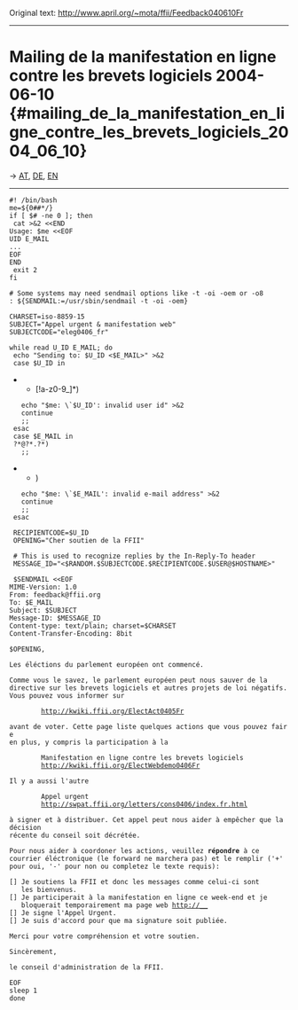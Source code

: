 Original text: <http://www.april.org/~mota/ffii/Feedback040610Fr>

------------------------------------------------------------------------

# Mailing de la manifestation en ligne contre les brevets logiciels 2004-06-10 {#mailing_de_la_manifestation_en_ligne_contre_les_brevets_logiciels_2004_06_10}

-\> [AT](http://kwiki.ffii.org/?FeedbackAt040610De "wikilink"),
[DE](http://kwiki.ffii.org/?FeedbackDe040610De "wikilink"),
[EN](http://kwiki.ffii.org/?Feedback040610En "wikilink")

------------------------------------------------------------------------

`#! /bin/bash`\
`me=${0##*/}`\
`if [ $# -ne 0 ]; then`\
` cat >&2 <<END`\
`Usage: $me <<EOF`\
`UID E_MAIL`\
`...`\
`EOF`\
`END`\
` exit 2`\
`fi`

`# Some systems may need sendmail options like -t -oi -oem or -o8`\
`: ${SENDMAIL:=/usr/sbin/sendmail -t -oi -oem}`

`CHARSET=iso-8859-15`\
`SUBJECT="Appel urgent & manifestation web"`\
`SUBJECTCODE="eleg0406_fr"`

`while read U_ID E_MAIL; do`\
` echo "Sending to: $U_ID <$E_MAIL>" >&2`\
` case $U_ID in`

-   -   \[!a-z0-9\_\]\*)

``    echo "$me: \`$U_ID': invalid user id" >&2 ``\
`   continue`\
`   ;;`\
` esac`\
` case $E_MAIL in`\
` ?*@?*.?*)`\
`   ;;`

-   -   )

``    echo "$me: \`$E_MAIL': invalid e-mail address" >&2 ``\
`   continue`\
`   ;;`\
` esac`

` RECIPIENTCODE=$U_ID`\
` OPENING="Cher soutien de la FFII"`

` # This is used to recognize replies by the In-Reply-To header`\
` MESSAGE_ID="<$RANDOM.$SUBJECTCODE.$RECIPIENTCODE.$USER@$HOSTNAME>"`

` $SENDMAIL <<EOF`\
`MIME-Version: 1.0`\
`From: feedback@ffii.org`\
`To: $E_MAIL`\
`Subject: $SUBJECT`\
`Message-ID: $MESSAGE_ID`\
`Content-type: text/plain; charset=$CHARSET`\
`Content-Transfer-Encoding: 8bit`

`$OPENING,`

`Les éléctions du parlement européen ont commencé.`

`Comme vous le savez, le parlement européen peut nous sauver de la`\
`directive sur les brevets logiciels et autres projets de loi négatifs.`\
`Vous pouvez vous informer sur`

`        `[`http://kwiki.ffii.org/ElectAct0405Fr`](http://kwiki.ffii.org/ElectAct0405Fr)

`avant de voter. Cette page liste quelques actions que vous pouvez faire`\
`en plus, y compris la participation à la`

`        Manifestation en ligne contre les brevets logiciels`\
`        `[`http://kwiki.ffii.org/ElectWebdemo0406Fr`](http://kwiki.ffii.org/ElectWebdemo0406Fr)

`Il y a aussi l'autre`

`        Appel urgent`\
`        `[`http://swpat.ffii.org/letters/cons0406/index.fr.html`](http://swpat.ffii.org/letters/cons0406/index.fr.html)

`à signer et à distribuer. Cet appel peut nous aider à empêcher que la décision`\
`récente du conseil soit décrétée.`

`Pour nous aider à coordoner les actions, veuillez `**`répondre`**` à ce`\
`courrier éléctronique (le forward ne marchera pas) et le remplir ('+'`\
`pour oui, '-' pour non ou completez le texte requis):`

`[] Je soutiens la FFII et donc les messages comme celui-ci sont`\
`   les bienvenus.`\
`[] Je participerait à la manifestation en ligne ce week-end et je`\
`   bloquerait temporairement ma page web `[`http://__`](http:// "wikilink")\
`[] Je signe l'Appel Urgent.`\
`[] Je suis d'accord pour que ma signature soit publiée.`

`Merci pour votre compréhension et votre soutien.`

`Sincèrement,`

`le conseil d'administration de la FFII.`

`EOF`\
`sleep 1`\
`done`
